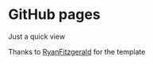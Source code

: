 # GitHub pages  
Just a quick view  
  
Thanks to [RyanFitzgerald](https://github.com/RyanFitzgerald/devportfolio-template) for the template
